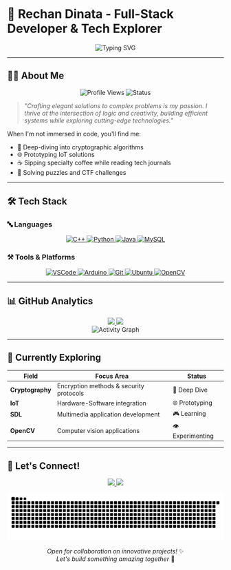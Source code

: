 # 🚀 Rechan Dinata - Full-Stack Developer & Tech Explorer

<div align="center">
  <img src="https://readme-typing-svg.demolab.com?font=Fira+Code&size=24&duration=4000&pause=1000&color=4F8CC9&center=true&vCenter=true&width=600&lines=Building+Scalable+Solutions;Passionate+Problem+Solver;Cryptography+Enthusiast;IoT+Tinkerer;Coffee+Lover+%F0%9F%8D%83" alt="Typing SVG" />
</div>

---

## 👨‍💻 About Me

<p align="center">
  <img src="https://komarev.com/ghpvc/?username=Zreechxnn&label=Profile+Views&color=blueviolet&style=flat" alt="Profile Views" />
  <img src="https://img.shields.io/badge/Status-Coding%20Sprint-ff69b4" alt="Status" />
</p>

> *"Crafting elegant solutions to complex problems is my passion. I thrive at the intersection of logic and creativity, building efficient systems while exploring cutting-edge technologies."*

When I'm not immersed in code, you'll find me:
- 🔐 Deep-diving into cryptographic algorithms
- 🌐 Prototyping IoT solutions
- ☕ Sipping specialty coffee while reading tech journals
- 🧩 Solving puzzles and CTF challenges

---

## 🛠️ Tech Stack

### 🔤 Languages
<div align="center">
  <a href="https://www.w3schools.com/cpp/">
    <img src="https://img.shields.io/badge/C++-00599C?logo=cplusplus&logoColor=white&style=for-the-badge" alt="C++" />
  </a>
  <a href="https://www.python.org">
    <img src="https://img.shields.io/badge/Python-3776AB?logo=python&logoColor=white&style=for-the-badge" alt="Python" />
  </a>
  <a href="https://www.java.com/">
    <img src="https://img.shields.io/badge/Java-007396?logo=java&logoColor=white&style=for-the-badge" alt="Java" />
  </a>
  <a href="https://www.mysql.com/">
    <img src="https://img.shields.io/badge/MySQL-4479A1?logo=mysql&logoColor=white&style=for-the-badge" alt="MySQL" />
  </a>
</div>

### ⚒️ Tools & Platforms
<div align="center">
  <a href="https://code.visualstudio.com/">
    <img src="https://img.shields.io/badge/VSCode-007ACC?logo=visualstudiocode&logoColor=white&style=for-the-badge" alt="VSCode" />
  </a>
  <a href="https://www.arduino.cc/">
    <img src="https://img.shields.io/badge/Arduino-00979D?logo=arduino&logoColor=white&style=for-the-badge" alt="Arduino" />
  </a>
  <a href="https://git-scm.com/">
    <img src="https://img.shields.io/badge/Git-F05032?logo=git&logoColor=white&style=for-the-badge" alt="Git" />
  </a>
  <a href="https://ubuntu.com/">
    <img src="https://img.shields.io/badge/Ubuntu-E95420?logo=ubuntu&logoColor=white&style=for-the-badge" alt="Ubuntu" />
  </a>
  <a href="https://opencv.org/">
    <img src="https://img.shields.io/badge/OpenCV-5C3EE8?logo=opencv&logoColor=white&style=for-the-badge" alt="OpenCV" />
  </a>
</div>

---

## 📊 GitHub Analytics

<div align="center">
  <a href="https://github.com/Zreechxnn">
    <img height="180em" src="https://github-readme-stats.vercel.app/api?username=Zreechxnn&show_icons=true&theme=radical&include_all_commits=true&count_private=true&hide_border=true&bg_color=30,0d1117,161b22" />
    <img height="180em" src="https://github-readme-stats.vercel.app/api/top-langs/?username=Zreechxnn&layout=compact&theme=radical&hide_border=true&bg_color=30,161b22,0d1117&langs_count=8" />
  </a>
</div>

<div align="center">
  <img src="https://github-readme-activity-graph.vercel.app/graph?username=Zreechxnn&theme=react-dark&hide_border=true&area=true&custom_title=Contribution+Graph" alt="Activity Graph" />
</div>

---

## 🔭 Currently Exploring

<div align="center">
  
  | Field          | Focus Area                          | Status       |
  |----------------|-------------------------------------|--------------|
  | **Cryptography** | Encryption methods & security protocols | 🔐 Deep Dive |
  | **IoT**          | Hardware-Software integration       | 🌐 Prototyping |
  | **SDL**          | Multimedia application development  | 🎮 Learning |
  | **OpenCV**       | Computer vision applications        | 👁️ Experimenting |
  
</div>

---

## 🤝 Let's Connect!

<p align="center">
  <a href="mailto:hoshikochan93@gmail.com">
    <img src="https://img.shields.io/badge/Email-D14836?style=for-the-badge&logo=gmail&logoColor=white" />
  </a>
  <a href="[https://linkedin.com/in/yourprofile](https://www.linkedin.com/in/rechan-dinata-a80552278/)">
    <img src="https://img.shields.io/badge/LinkedIn-0077B5?style=for-the-badge&logo=linkedin&logoColor=white" />
  </a>
</p>

<div align="center">
  <img src="https://raw.githubusercontent.com/Zreechxnn/Zreechxnn/main/dist/snake.svg" alt="Snake Animation" />
</div>

<p align="center">
  <i>Open for collaboration on innovative projects!</i> ✨<br>
  <i>Let's build something amazing together</i> 🚀
</p>
